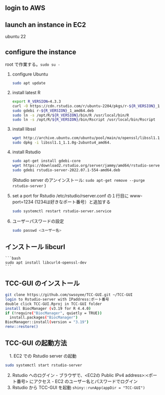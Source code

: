 ## login to AWS

## launch an instance in EC2
ubuntu 22

## configure the instance
root で作業する。```sudo su -```

1. configure Ubuntu
    ```bash
    sudo apt update
    ```

2. install latest R
    ```bash
    export R_VERSION=4.3.3
    curl -O https://cdn.rstudio.com/r/ubuntu-2204/pkgs/r-${R_VERSION}_1_amd64.deb
    sudo gdebi r-${R_VERSION}_1_amd64.deb
    sudo ln -s /opt/R/${R_VERSION}/bin/R /usr/local/bin/R
    sudo ln -s /opt/R/${R_VERSION}/bin/Rscript /usr/local/bin/Rscript
    ```

3. install libssl
    ```bash
    wget http://archive.ubuntu.com/ubuntu/pool/main/o/openssl/libssl1.1_1.1.0g-2ubuntu4_amd64.deb
    sudo dpkg -i libssl1.1_1.1.0g-2ubuntu4_amd64.
    ```

4. install Rstudio
    ```bash
    sudo apt-get install gdebi-core
    wget https://download2.rstudio.org/server/jammy/amd64/rstudio-server-2022.07.1-554-amd64.deb
    sudo gdebi rstudio-server-2022.07.1-554-amd64.deb
    ```
    (Rstudio server のアンインストール: ```sudo apt-get remove --purge rstudio-server```        )

5. set a port for Rstudio
    /etc/rstudio/rserver.conf の１行目に www-port=1234 (1234は好きなポート番号）と追加する
    ```bash
    sudo systemctl restart rstudio-server.service
    ```

6. ユーザーパスワードの設定
    ```bash
    sudo passwd <ユーザー名>
    ```

## インストール libcurl
    ```bash
    sudo apt install libcurl4-openssl-dev
    ```

## TCC-GUI のインストール
  ```bash
  git clone https://github.com/swsoyee/TCC-GUI.git ~/TCC-GUI
  login to Rstudio-server with IPaddress:ポート番号
  double click TCC-GUI.Rproj in TCC-GUI folder
  install BiocManager (v3.19 for R 4.4.0)
  if (!require("BiocManager", quietly = TRUE))
    install.packages("BiocManager")
  BiocManager::install(version = "3.19") 
  renv::restore()
  ```

## TCC-GUI の起動方法
　1. EC2 での Rstudio server の起動
   ```bash
   sudo systemctl start rstudio-server
   ```
  2. Rstudio へのログイン
    - ブラウザで、<EC2の Public IPv4 address>:<ポート番号> にアクセス
    - EC2 のユーザー名とパスワードでログイン
  3. Rstudio から TCC-GUI を起動
    ```
    shiny::runApp(appDir = "TCC-GUI")
    ```
